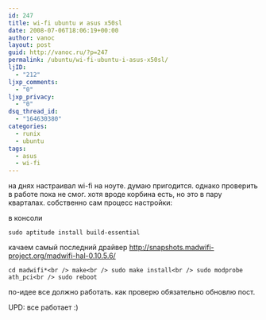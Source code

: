 ```yaml
---
id: 247
title: wi-fi ubuntu и asus x50sl
date: 2008-07-06T18:06:19+00:00
author: vanoc
layout: post
guid: http://vanoc.ru/?p=247
permalink: /ubuntu/wi-fi-ubuntu-i-asus-x50sl/
ljID:
  - "212"
ljxp_comments:
  - "0"
ljxp_privacy:
  - "0"
dsq_thread_id:
  - "164630380"
categories:
  - runix
  - ubuntu
tags:
  - asus
  - wi-fi
---
```

на днях настраивал wi-fi на ноуте. думаю пригодится. однако проверить в работе пока не смог. хотя вроде корбина есть, но это в пару кварталах. собственно сам процесс настройки:

в консоли
  
`sudo aptitude install build-essential`
  
качаем самый последний драйвер <http://snapshots.madwifi-project.org/madwifi-hal-0.10.5.6/>
  
`cd madwifi*<br />
make<br />
sudo make install<br />
sudo modprobe ath_pci<br />
sudo reboot`
  
по-идее все должно работать. как проверю обязательно обновлю пост.

UPD: все работает :)